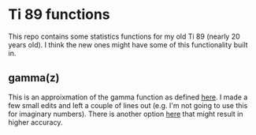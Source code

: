 # Ti 89 functions

This repo contains some statistics functions for my old Ti 89 (nearly 20 years old). I think the new ones might have some of this functionality built in.

## gamma(z)
This is an approixmation of the gamma function as defined [here](http://www.rskey.org/CMS/8-programmable-calculators?start=268). I made a few small edits and left a couple of lines out (e.g. I'm not going to use this for imaginary numbers). There is another option [here](https://en.wikipedia.org/wiki/Lanczos_approximation#Simple_implementation) that might result in higher accuracy.
